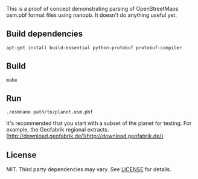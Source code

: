 This is a proof of concept demonstrating parsing of OpenStreetMaps osm.pbf
format files using nanopb. It doesn't do anything useful yet.

Build dependencies
---

    apt-get install build-essential python-protobuf protobuf-compiler


Build
---

    make


Run
---

    ./osmnano path/to/planet.osm.pbf

It's recommended that you start with a subset of the planet for testing. For
example, the Geofabrik regional extracts.  
[http://download.geofabrik.de/](http://download.geofabrik.de/)

License
---
MIT. Third party dependencies may vary. See [LICENSE](../master/LICENSE)
for details.

